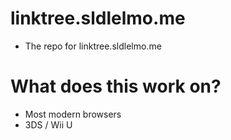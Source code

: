 # linktree.sldlelmo.me
- The repo for linktree.sldlelmo.me
# What does this work on?
- Most modern browsers
- 3DS / Wii U
